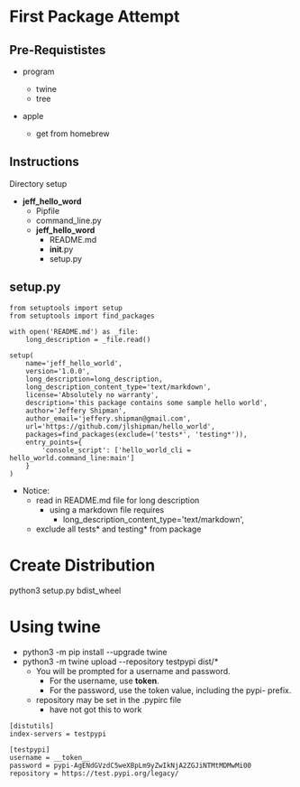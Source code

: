 # First Package Attempt

## Pre-Requististes

- program
  - twine
  - tree

- apple
  - get from homebrew 
  
## Instructions

Directory setup

- __jeff_hello_word__
  - Pipfile
  - command_line.py
  - __jeff_hello_word__
    - README.md
    - __init__.py
    - setup.py


## setup.py

```
from setuptools import setup
from setuptools import find_packages

with open('README.md') as _file:
    long_description = _file.read()

setup(
    name='jeff_hello_world',
    version='1.0.0',
    long_description=long_description,
    long_description_content_type='text/markdown',
    license='Absolutely no warranty',
    description='this package contains some sample hello world',
    author='Jeffery Shipman',
    author_email='jeffery.shipman@gmail.com',
    url='https://github.com/jlshipman/hello_world',
    packages=find_packages(exclude=('tests*', 'testing*')),
    entry_points={
        'console_script': ['hello_world_cli = hello_world.command_line:main']
    }
)

```

- Notice:
  - read in README.md file for long description 
    - using a markdown file requires
      - long_description_content_type='text/markdown',
  - exclude all tests* and testing* from package

# Create Distribution

python3 setup.py bdist_wheel

# Using twine

- python3 -m pip install --upgrade twine
- python3 -m twine upload --repository testpypi dist/*
  - You will be prompted for a username and password. 
    - For the username, use __token__. 
    - For the password, use the token value, including the pypi- prefix.
  - repository may be set in the .pypirc file 
    - have not got this to work
```
[distutils]
index-servers = testpypi

[testpypi]
username = __token__
password = pypi-AgENdGVzdC5weXBpLm9yZwIkNjA2ZGJiNTMtMDMwMi00
repository = https://test.pypi.org/legacy/
```